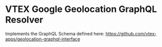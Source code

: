 # VTEX Google Geolocation GraphQL Resolver

Implements the GraphQL Schema defined here: <https://github.com/vtex-apps/geolocation-graphql-interface>
